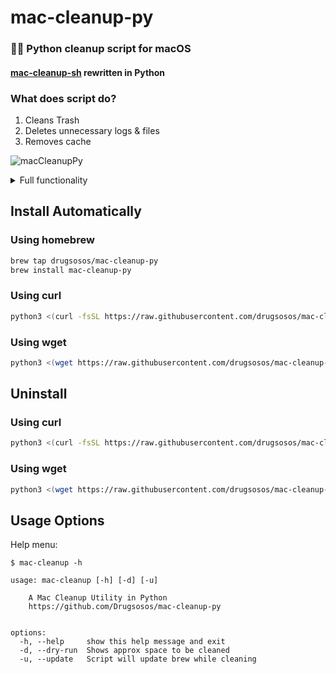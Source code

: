 # mac-cleanup-py

### 👨‍💻 Python cleanup script for macOS 

#### [mac-cleanup-sh](https://github.com/mac-cleanup/mac-cleanup-sh) rewritten in Python


### What does script do?

1. Cleans Trash
2. Deletes unnecessary logs & files
3. Removes cache

![macCleanupPy](https://user-images.githubusercontent.com/44712637/177019329-d0d40ac4-256d-4332-ac06-41ec54327d8e.gif)

<details>
   <summary>
   Full functionality
   </summary>

  * Empty the Trash on All Mounted Volumes and the Main HDD
  * Clear System Log Files
  * Clear Adobe Cache Files
  * Cleanup iOS Applications
  * Remove iOS Device Backups
  * Cleanup Xcode Derived Data and Archives
  * Reset iOS simulators
  * Cleanup Homebrew Cache
  * Cleanup Any Old Versions of Gems
  * Cleanup Dangling Docker Images
  * Purge Inactive Memory
  * Cleanup pip cache
  * Cleanup Pyenv-VirtualEnv Cache
  * Cleanup npm Cache
  * Cleanup Yarn Cache
  * Cleanup Docker Images and Stopped Containers
  * Cleanup CocoaPods Cache Files
  * Cleanup composer cache
  * Cleanup Dropbox cache
  * Remove PhpStorm logs
  * Remove Minecraft logs and cache
  * Remove Steam logs and cache
  * Remove Lunar Client logs and cache
  * Remove Microsoft Teams logs and cache
  * Remove Wget logs and hosts
  * Removes Cacher logs
  * Deletes Android caches
  * Clears Gradle caches
  * Deletes Kite logs
  * Clears Go module cache
  * Clears Poetry cache

</details>



## Install Automatically

### Using homebrew

```bash
brew tap drugsosos/mac-cleanup-py
brew install mac-cleanup-py
```

### Using curl

```bash
python3 <(curl -fsSL https://raw.githubusercontent.com/drugsosos/mac-cleanup-py/main/install) --install
```

### Using wget

```bash
python3 <(wget https://raw.githubusercontent.com/drugsosos/mac-cleanup-py/main/install -O -) --install
```

## Uninstall

### Using curl

```bash
python3 <(curl -fsSL https://raw.githubusercontent.com/drugsosos/mac-cleanup-py/main/install) --uninstall
```

### Using wget

```bash
python3 <(wget https://raw.githubusercontent.com/drugsosos/mac-cleanup-py/main/install -O -)  --uninstall
```

## Usage Options

Help menu:

```
$ mac-cleanup -h

usage: mac-cleanup [-h] [-d] [-u]

    A Mac Cleanup Utility in Python
    https://github.com/Drugsosos/mac-cleanup-py


options:
  -h, --help     show this help message and exit
  -d, --dry-run  Shows approx space to be cleaned
  -u, --update   Script will update brew while cleaning
```
